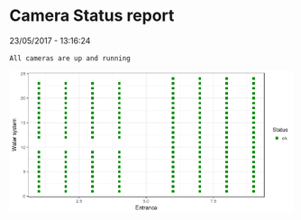 Camera Status report
================
23/05/2017 - 13:16:24

    All cameras are up and running

![](camreport_files/figure-markdown_github/unnamed-chunk-2-1.png)
